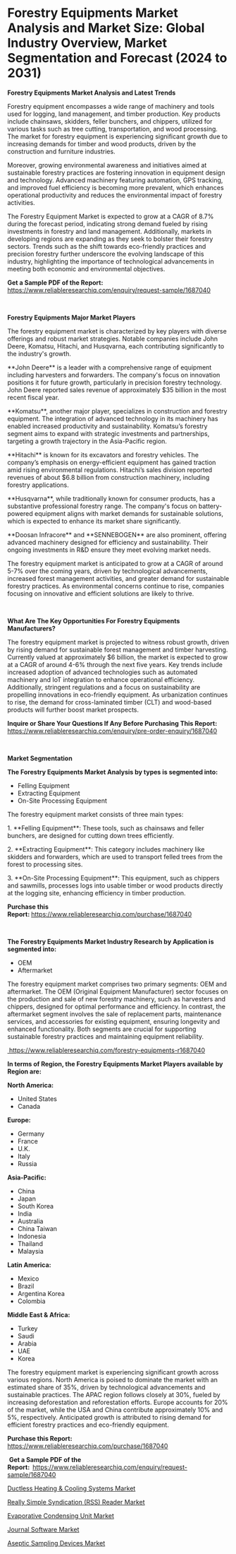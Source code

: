 <p><h1>Forestry Equipments Market Analysis and Market Size: Global Industry Overview, Market Segmentation and Forecast (2024 to 2031)</h1></p><p><strong>Forestry Equipments Market Analysis and Latest Trends</strong></p>
<p><p>Forestry equipment encompasses a wide range of machinery and tools used for logging, land management, and timber production. Key products include chainsaws, skidders, feller bunchers, and chippers, utilized for various tasks such as tree cutting, transportation, and wood processing. The market for forestry equipment is experiencing significant growth due to increasing demands for timber and wood products, driven by the construction and furniture industries.</p><p>Moreover, growing environmental awareness and initiatives aimed at sustainable forestry practices are fostering innovation in equipment design and technology. Advanced machinery featuring automation, GPS tracking, and improved fuel efficiency is becoming more prevalent, which enhances operational productivity and reduces the environmental impact of forestry activities.</p><p>The Forestry Equipment Market is expected to grow at a CAGR of 8.7% during the forecast period, indicating strong demand fueled by rising investments in forestry and land management. Additionally, markets in developing regions are expanding as they seek to bolster their forestry sectors. Trends such as the shift towards eco-friendly practices and precision forestry further underscore the evolving landscape of this industry, highlighting the importance of technological advancements in meeting both economic and environmental objectives.</p></p>
<p><strong>Get a Sample PDF of the Report:&nbsp;</strong> <a href="https://www.reliableresearchiq.com/enquiry/request-sample/1687040?utm_campaign=1106&utm_medium=2&utm_source=Github&utm_content=ia&utm_term=16102024&utm_id=forestry-equipments">https://www.reliableresearchiq.com/enquiry/request-sample/1687040</a></p>
<p>&nbsp;</p>
<p><strong>Forestry Equipments Major Market Players</strong></p>
<p><p>The forestry equipment market is characterized by key players with diverse offerings and robust market strategies. Notable companies include John Deere, Komatsu, Hitachi, and Husqvarna, each contributing significantly to the industry's growth.</p><p>**John Deere** is a leader with a comprehensive range of equipment including harvesters and forwarders. The company's focus on innovation positions it for future growth, particularly in precision forestry technology. John Deere reported sales revenue of approximately $35 billion in the most recent fiscal year.</p><p>**Komatsu**, another major player, specializes in construction and forestry equipment. The integration of advanced technology in its machinery has enabled increased productivity and sustainability. Komatsu’s forestry segment aims to expand with strategic investments and partnerships, targeting a growth trajectory in the Asia-Pacific region.</p><p>**Hitachi** is known for its excavators and forestry vehicles. The company’s emphasis on energy-efficient equipment has gained traction amid rising environmental regulations. Hitachi’s sales division reported revenues of about $6.8 billion from construction machinery, including forestry applications.</p><p>**Husqvarna**, while traditionally known for consumer products, has a substantive professional forestry range. The company's focus on battery-powered equipment aligns with market demands for sustainable solutions, which is expected to enhance its market share significantly.</p><p>**Doosan Infracore** and **SENNEBOGEN** are also prominent, offering advanced machinery designed for efficiency and sustainability. Their ongoing investments in R&D ensure they meet evolving market needs.</p><p>The forestry equipment market is anticipated to grow at a CAGR of around 5-7% over the coming years, driven by technological advancements, increased forest management activities, and greater demand for sustainable forestry practices. As environmental concerns continue to rise, companies focusing on innovative and efficient solutions are likely to thrive.</p></p>
<p>&nbsp;</p>
<p><strong>What Are The Key Opportunities For Forestry Equipments Manufacturers?</strong></p>
<p><p>The forestry equipment market is projected to witness robust growth, driven by rising demand for sustainable forest management and timber harvesting. Currently valued at approximately $6 billion, the market is expected to grow at a CAGR of around 4-6% through the next five years. Key trends include increased adoption of advanced technologies such as automated machinery and IoT integration to enhance operational efficiency. Additionally, stringent regulations and a focus on sustainability are propelling innovations in eco-friendly equipment. As urbanization continues to rise, the demand for cross-laminated timber (CLT) and wood-based products will further boost market prospects.</p></p>
<p><strong>Inquire or Share Your Questions If Any Before Purchasing This Report:</strong> <a href="https://www.reliableresearchiq.com/enquiry/pre-order-enquiry/1687040?utm_campaign=1106&utm_medium=2&utm_source=Github&utm_content=ia&utm_term=16102024&utm_id=forestry-equipments">https://www.reliableresearchiq.com/enquiry/pre-order-enquiry/1687040</a></p>
<p>&nbsp;</p>
<p><strong>Market Segmentation</strong></p>
<p><strong>The Forestry Equipments Market Analysis by types is segmented into:</strong></p>
<p><ul><li>Felling Equipment</li><li>Extracting Equipment</li><li>On-Site Processing Equipment</li></ul></p>
<p><p>The forestry equipment market consists of three main types: </p><p>1. **Felling Equipment**: These tools, such as chainsaws and feller bunchers, are designed for cutting down trees efficiently.</p><p>2. **Extracting Equipment**: This category includes machinery like skidders and forwarders, which are used to transport felled trees from the forest to processing sites.</p><p>3. **On-Site Processing Equipment**: This equipment, such as chippers and sawmills, processes logs into usable timber or wood products directly at the logging site, enhancing efficiency in timber production.</p></p>
<p><strong>Purchase this Report:&nbsp;</strong><a href="https://www.reliableresearchiq.com/purchase/1687040?utm_campaign=1106&utm_medium=2&utm_source=Github&utm_content=ia&utm_term=16102024&utm_id=forestry-equipments">https://www.reliableresearchiq.com/purchase/1687040</a></p>
<p>&nbsp;</p>
<p><strong>The Forestry Equipments Market Industry Research by Application is segmented into:</strong></p>
<p><ul><li>OEM</li><li>Aftermarket</li></ul></p>
<p><p>The forestry equipment market comprises two primary segments: OEM and aftermarket. The OEM (Original Equipment Manufacturer) sector focuses on the production and sale of new forestry machinery, such as harvesters and chippers, designed for optimal performance and efficiency. In contrast, the aftermarket segment involves the sale of replacement parts, maintenance services, and accessories for existing equipment, ensuring longevity and enhanced functionality. Both segments are crucial for supporting sustainable forestry practices and maintaining equipment reliability.</p></p>
<p><a href="https://www.reliableresearchiq.com/forestry-equipments-r1687040?utm_campaign=1106&utm_medium=2&utm_source=Github&utm_content=ia&utm_term=16102024&utm_id=forestry-equipments">&nbsp;https://www.reliableresearchiq.com/forestry-equipments-r1687040</a></p>
<p><strong>In terms of Region, the Forestry Equipments Market Players available by Region are:</strong></p>
<p>
    <p> <strong> North America: </strong>
        <ul>
            <li>United States</li>
            <li>Canada</li>
        </ul>
        </p> 
    <p> <strong> Europe: </strong>
        <ul>
            <li>Germany</li>
            <li>France</li>
            <li>U.K.</li>
            <li>Italy</li>
            <li>Russia</li>
        </ul>
        </p> 
    <p> <strong> Asia-Pacific: </strong>
        <ul>
            <li>China</li>
            <li>Japan</li>
            <li>South Korea</li>
            <li>India</li>
            <li>Australia</li>
            <li>China Taiwan</li>
            <li>Indonesia</li>
            <li>Thailand</li>
            <li>Malaysia</li>
        </ul>
        </p> 
    <p> <strong> Latin America: </strong>
        <ul>
            <li>Mexico</li>
            <li>Brazil</li>
            <li>Argentina Korea</li>
            <li>Colombia</li>
        </ul>
        </p> 
    <p> <strong> Middle East & Africa: </strong>
        <ul>
            <li>Turkey</li>
            <li>Saudi</li>
            <li>Arabia</li>
            <li>UAE</li>
            <li>Korea</li>
        </ul>
    </p>
    </p>
<p><p>The forestry equipment market is experiencing significant growth across various regions. North America is poised to dominate the market with an estimated share of 35%, driven by technological advancements and sustainable practices. The APAC region follows closely at 30%, fueled by increasing deforestation and reforestation efforts. Europe accounts for 20% of the market, while the USA and China contribute approximately 10% and 5%, respectively. Anticipated growth is attributed to rising demand for efficient forestry practices and eco-friendly equipment.</p></p>
<p><strong>Purchase this Report: </strong><a href="https://www.reliableresearchiq.com/purchase/1687040?utm_campaign=1106&utm_medium=2&utm_source=Github&utm_content=ia&utm_term=16102024&utm_id=forestry-equipments">https://www.reliableresearchiq.com/purchase/1687040</a></p>
<p>&nbsp;<strong>Get a Sample PDF of the Report:&nbsp;&nbsp;</strong><a href="https://www.reliableresearchiq.com/enquiry/request-sample/1687040?utm_campaign=1106&utm_medium=2&utm_source=Github&utm_content=ia&utm_term=16102024&utm_id=forestry-equipments">https://www.reliableresearchiq.com/enquiry/request-sample/1687040</a></p>
<p><strong></strong></p>
<p><p><a href="https://issuu.com/reportprime-2/docs/ductless-heating-cooling-systems-ma_84eded84978009?utm_campaign=1106&utm_medium=2&utm_source=Github&utm_content=ia&utm_term=16102024&utm_id=forestry-equipments">Ductless Heating & Cooling Systems Market</a></p><p><a href="https://github.com/laurettae0ac/Market-Research-Report-List-1/blob/main/really-simple-syndication-rss-reader-market.md?utm_campaign=1106&utm_medium=2&utm_source=Github&utm_content=ia&utm_term=16102024&utm_id=forestry-equipments">Really Simple Syndication (RSS) Reader Market</a></p><p><a href="https://issuu.com/reportprime-2/docs/evaporative-condensing-unit-market-_d5bb60a8c35890?utm_campaign=1106&utm_medium=2&utm_source=Github&utm_content=ia&utm_term=16102024&utm_id=forestry-equipments">Evaporative Condensing Unit Market</a></p><p><a href="https://github.com/fratgqppizur/Market-Research-Report-List-1/blob/main/journal-software-market.md?utm_campaign=1106&utm_medium=2&utm_source=Github&utm_content=ia&utm_term=16102024&utm_id=forestry-equipments">Journal Software Market</a></p><p><a href="https://www.linkedin.com/pulse/aseptic-sampling-devices-spectrum-usage-patterns-sector-evolution-nunac?trk=public_post_embed_feed-article-content&utm_campaign=1106&utm_medium=2&utm_source=Github&utm_content=ia&utm_term=16102024&utm_id=forestry-equipments">Aseptic Sampling Devices Market</a></p></p>